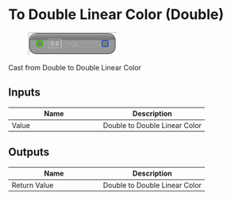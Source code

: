 # To Double Linear Color (Double)

<div align="left" data-full-width="false">

<figure><img src="../../../../api/Math/Conversions/To_Double_Linear_Color_(Double).png" alt=""><figcaption></figcaption></figure>

</div>

Cast from Double to Double Linear Color

## Inputs

<table><thead><tr><th width="170">Name</th><th>Description</th></tr></thead><tbody><tr><td>Value</td><td>Double to Double Linear Color</td></tr></tbody></table>

## Outputs

<table><thead><tr><th width="170">Name</th><th>Description</th></tr></thead><tbody><tr><td>Return Value</td><td>Double to Double Linear Color</td></tr></tbody></table>
